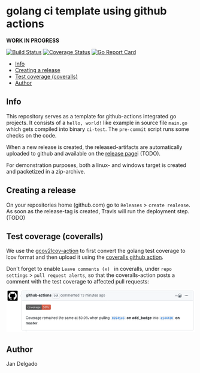 # golang ci template using github actions

**WORK IN PROGRESS**

[![Build Status](https://github.com/jandelgado/golang-ci-template-github-actions/workflows/test%20and%20build/badge.svg)](https://github.com/jandelgado/golang-ci-template-github-actions/actions?workflow=test%20and%20build)
[![Coverage Status](https://coveralls.io/repos/github/jandelgado/golang-ci-template-github-actions/badge.svg?branch=master)](https://coveralls.io/github/jandelgado/golang-ci-template-github-actions?branch=master)
[![Go Report Card](https://goreportcard.com/badge/github.com/jandelgado/golang-ci-template-github-actions)](https://goreportcard.com/report/github.com/jandelgado/golang-ci-template-github-actions) 


<!-- vim-markdown-toc GFM -->

* [Info](#info)
* [Creating a release](#creating-a-release)
* [Test coverage (coveralls)](#test-coverage-coveralls)
* [Author](#author)

<!-- vim-markdown-toc -->

## Info 
This repository serves as a template for github-actions integrated go projects.  It
consists of a `hello, world!` like example in source file `main.go` which gets
compiled into binary `ci-test`. The `pre-commit` script runs some checks on the
code. 

When a new release is created, the released-artifacts are automatically
uploaded to github and available on the [release
page](https://github.com/jandelgado/ci-test/releases/)i (TODO).

For demonstration purposes, both a linux- and windows target is created and
packetized in a zip-archive.

## Creating a release

On your repositories home (github.com) go to `Releases` > `create realease`.
As soon as the release-tag is created, Travis will run the deployment step.
(TODO)

## Test coverage (coveralls)

We use the [gcov2lcov-action](https://github.com/jandelgado/gcov2lcov-action) to 
first convert the golang test coverage to lcov format and then upload it using
the [coveralls github action](https://github.com/marketplace/actions/coveralls-github-action).

Don't forget to enable `Leave comments (x) ` in coveralls, under `repo
settings` > `pull request alerts`, so that the coveralls-action posts a comment
with the test coverage to affected pull requests:

![pr screenshot](images/pr.png)

## Author

Jan Delgado


